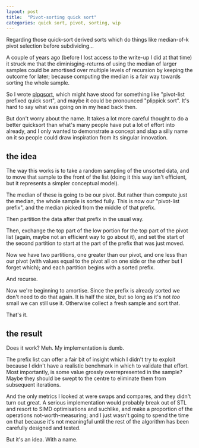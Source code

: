 ```yaml
---
layout: post
title:  "Pivot-sorting quick sort"
categories: quick sort, pivot, sorting, wip
---
```


Regarding those quick-sort derived sorts which do things like median-of-k pivot
selection before subdividing...

A couple of years ago (before I lost access to the write-up I did at that time)
it struck me that the diminisging-returns of using the median of larger samples
could be amortised over multiple levels of recursion by keeping the outcome for
later; because computing the median is a fair way towards sorting the whole
sample.

So I wrote [plpqsort][], which might have stood for something like "pivot-list
prefixed quick sort", and maybe it could be pronounced "plippick sort".  It's
hard to say what was going on in my head back then.

But don't worry about the name.  It takes a lot more careful thought to do a
better quicksort than what's many people have put a lot of effort into already,
and I only wanted to demonstrate a concept and slap a silly name on it so
people could draw inspiration from its singular innovation.

## the idea

The way this works is to take a random sampling of the unsorted data, and to
move that sample to the front of the list (doing it this way isn't efficient,
but it represents a simpler conceptual model).

The median of these is going to be our pivot.  But rather than compute just the
median, the whole sample is sorted fully.  This is now our "pivot-list prefix",
and the median picked from the middle of that prefix.

Then partition the data after that prefix in the usual way.

Then, exchange the top part of the low portion for the top part of the pivot
list (again, maybe not an efficient way to go about it), and set the start of
the second partition to start at the part of the prefix that was just moved.

Now we have two partitions, one greater than our pivot, and one less than our
pivot (with values equal to the pivot all on one side or the other but I forget
which); and each partition begins with a sorted prefix.

And recurse.

Now we're beginning to amortise.  Since the prefix is already sorted we don't
need to do that again.  It is half the size, but so long as it's not _too_
small we can still use it.  Otherwise collect a fresh sample and sort that.

That's it.

## the result

Does it work?  Meh.  My implementation is dumb.

The prefix list can offer a fair bit of insight which I didn't try to exploit
because I didn't have a realistic benchmark in which to validate that effort.
Most importantly, is some value grossly overrepresented in the sample?  Maybe
they should be swept to the centre to eliminate them from subsequent
iterations.

And the only metrics I looked at were swaps and compares, and they didn't turn
out great.  A serious implementation would probably break out of STL and resort
to SIMD optimisations and suchlike, and make a proportion of the operations
not-worth-measuring; and I just wasn't going to spend the time on that because
it's not meaningful until the rest of the algorithm has been carefully designed
and tested.

But it's an idea.  With a name.

[plpqsort]: https://github.com/sh1boot/plpqsort
